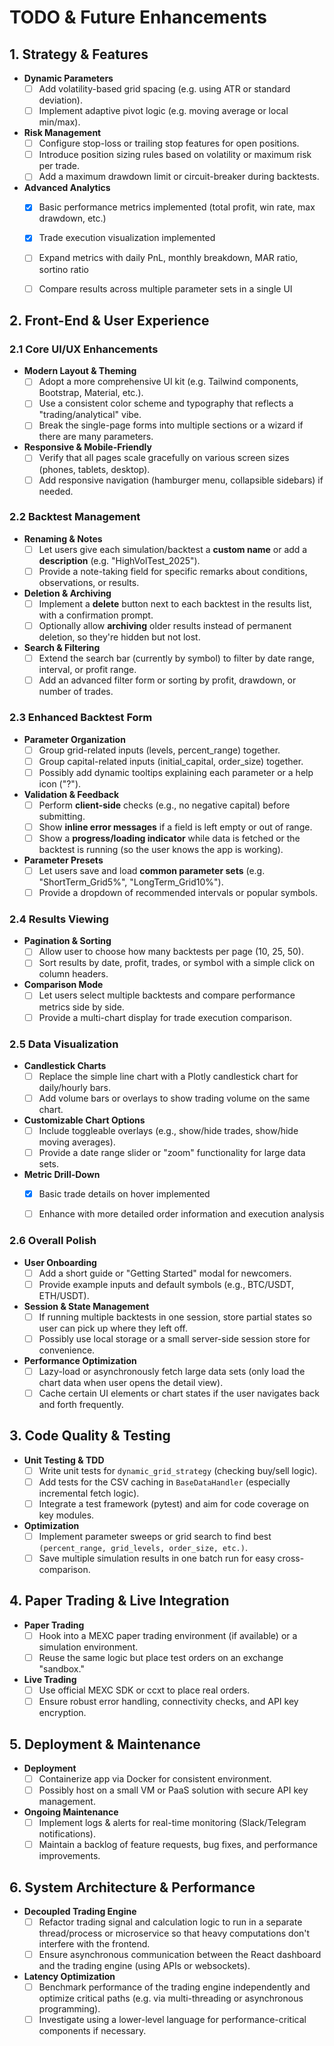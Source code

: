 # TODO & Future Enhancements

## 1. Strategy & Features

- **Dynamic Parameters**  
  - [ ] Add volatility-based grid spacing (e.g. using ATR or standard deviation).  
  - [ ] Implement adaptive pivot logic (e.g. moving average or local min/max).  

- **Risk Management**  
  - [ ] Configure stop-loss or trailing stop features for open positions.  
  - [ ] Introduce position sizing rules based on volatility or maximum risk per trade.  
  - [ ] Add a maximum drawdown limit or circuit-breaker during backtests.  

- **Advanced Analytics**  
  - [x] Basic performance metrics implemented (total profit, win rate, max drawdown, etc.)  
  - [x] Trade execution visualization implemented  
  - [ ] Expand metrics with daily PnL, monthly breakdown, MAR ratio, sortino ratio  
  - [ ] Compare results across multiple parameter sets in a single UI  


## 2. Front-End & User Experience

### **2.1 Core UI/UX Enhancements**
- **Modern Layout & Theming**  
  - [ ] Adopt a more comprehensive UI kit (e.g. Tailwind components, Bootstrap, Material, etc.).  
  - [ ] Use a consistent color scheme and typography that reflects a "trading/analytical" vibe.  
  - [ ] Break the single-page forms into multiple sections or a wizard if there are many parameters.

- **Responsive & Mobile-Friendly**  
  - [ ] Verify that all pages scale gracefully on various screen sizes (phones, tablets, desktop).  
  - [ ] Add responsive navigation (hamburger menu, collapsible sidebars) if needed.

### **2.2 Backtest Management**
- **Renaming & Notes**  
  - [ ] Let users give each simulation/backtest a **custom name** or add a **description** (e.g. "HighVolTest_2025").  
  - [ ] Provide a note-taking field for specific remarks about conditions, observations, or results.

- **Deletion & Archiving**  
  - [ ] Implement a **delete** button next to each backtest in the results list, with a confirmation prompt.  
  - [ ] Optionally allow **archiving** older results instead of permanent deletion, so they're hidden but not lost.

- **Search & Filtering**  
  - [ ] Extend the search bar (currently by symbol) to filter by date range, interval, or profit range.  
  - [ ] Add an advanced filter form or sorting by profit, drawdown, or number of trades.

### **2.3 Enhanced Backtest Form**
- **Parameter Organization**  
  - [ ] Group grid-related inputs (levels, percent_range) together.  
  - [ ] Group capital-related inputs (initial_capital, order_size) together.  
  - [ ] Possibly add dynamic tooltips explaining each parameter or a help icon ("?").

- **Validation & Feedback**  
  - [ ] Perform **client-side** checks (e.g., no negative capital) before submitting.  
  - [ ] Show **inline error messages** if a field is left empty or out of range.  
  - [ ] Show a **progress/loading indicator** while data is fetched or the backtest is running (so the user knows the app is working).

- **Parameter Presets**  
  - [ ] Let users save and load **common parameter sets** (e.g. "ShortTerm_Grid5%", "LongTerm_Grid10%").  
  - [ ] Provide a dropdown of recommended intervals or popular symbols.

### **2.4 Results Viewing**
- **Pagination & Sorting**  
  - [ ] Allow user to choose how many backtests per page (10, 25, 50).  
  - [ ] Sort results by date, profit, trades, or symbol with a simple click on column headers.

- **Comparison Mode**  
  - [ ] Let users select multiple backtests and compare performance metrics side by side.  
  - [ ] Provide a multi-chart display for trade execution comparison.

### **2.5 Data Visualization**
- **Candlestick Charts**  
  - [ ] Replace the simple line chart with a Plotly candlestick chart for daily/hourly bars.  
  - [ ] Add volume bars or overlays to show trading volume on the same chart.

- **Customizable Chart Options**  
  - [ ] Include toggleable overlays (e.g., show/hide trades, show/hide moving averages).  
  - [ ] Provide a date range slider or "zoom" functionality for large data sets.

- **Metric Drill-Down**  
  - [x] Basic trade details on hover implemented  
  - [ ] Enhance with more detailed order information and execution analysis


### **2.6 Overall Polish**
- **User Onboarding**  
  - [ ] Add a short guide or "Getting Started" modal for newcomers.  
  - [ ] Provide example inputs and default symbols (e.g., BTC/USDT, ETH/USDT).

- **Session & State Management**  
  - [ ] If running multiple backtests in one session, store partial states so user can pick up where they left off.  
  - [ ] Possibly use local storage or a small server-side session store for convenience.

- **Performance Optimization**  
  - [ ] Lazy-load or asynchronously fetch large data sets (only load the chart data when user opens the detail view).  
  - [ ] Cache certain UI elements or chart states if the user navigates back and forth frequently.

## 3. Code Quality & Testing

- **Unit Testing & TDD**  
  - [ ] Write unit tests for `dynamic_grid_strategy` (checking buy/sell logic).  
  - [ ] Add tests for the CSV caching in `BaseDataHandler` (especially incremental fetch logic).  
  - [ ] Integrate a test framework (pytest) and aim for code coverage on key modules.

- **Optimization**  
  - [ ] Implement parameter sweeps or grid search to find best `(percent_range, grid_levels, order_size, etc.)`.  
  - [ ] Save multiple simulation results in one batch run for easy cross-comparison.

## 4. Paper Trading & Live Integration

- **Paper Trading**  
  - [ ] Hook into a MEXC paper trading environment (if available) or a simulation environment.  
  - [ ] Reuse the same logic but place test orders on an exchange "sandbox."

- **Live Trading**  
  - [ ] Use official MEXC SDK or ccxt to place real orders.  
  - [ ] Ensure robust error handling, connectivity checks, and API key encryption.

## 5. Deployment & Maintenance

- **Deployment**  
  - [ ] Containerize app via Docker for consistent environment.  
  - [ ] Possibly host on a small VM or PaaS solution with secure API key management.

- **Ongoing Maintenance**  
  - [ ] Implement logs & alerts for real-time monitoring (Slack/Telegram notifications).  
  - [ ] Maintain a backlog of feature requests, bug fixes, and performance improvements.

## 6. System Architecture & Performance

- **Decoupled Trading Engine**  
  - [ ] Refactor trading signal and calculation logic to run in a separate thread/process or microservice so that heavy computations don't interfere with the frontend.  
  - [ ] Ensure asynchronous communication between the React dashboard and the trading engine (using APIs or websockets).

- **Latency Optimization**  
  - [ ] Benchmark performance of the trading engine independently and optimize critical paths (e.g. via multi-threading or asynchronous programming).  
  - [ ] Investigate using a lower-level language for performance-critical components if necessary.
